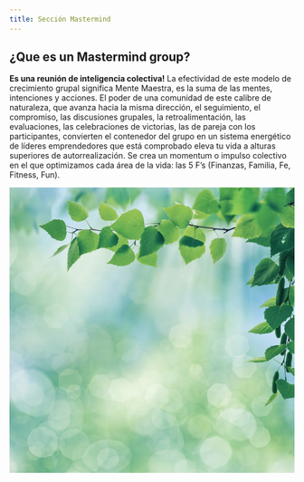 ```yaml
---
title: Sección Mastermind
---
```

## ¿Que es un Mastermind group?

**Es una reunión de inteligencia colectiva!** La efectividad de este modelo de crecimiento grupal significa Mente Maestra, es la suma de las mentes, intenciones y acciones. El poder de una comunidad de este calibre de naturaleza, que avanza hacia la misma dirección, el seguimiento, el compromiso, las discusiones grupales, la retroalimentación, las evaluaciones, las celebraciones de victorias, las de pareja con los participantes, convierten el contenedor del grupo en un sistema energético de líderes emprendedores que está comprobado eleva tu vida a alturas superiores de autorrealización. Se crea un momentum o impulso colectivo en el que optimizamos cada área de la vida: las 5 F’s (Finanzas, Familia, Fe, Fitness, Fun).

![](/src/assets/img/overlay-2.jpg "Test image")